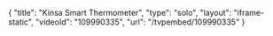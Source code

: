 {
    "title": "Kinsa Smart Thermometer",
    "type": "solo",
    "layout": "iframe-static",
    "videoId": "109990335",
    "url": "\/tvpembed\/109990335"
}